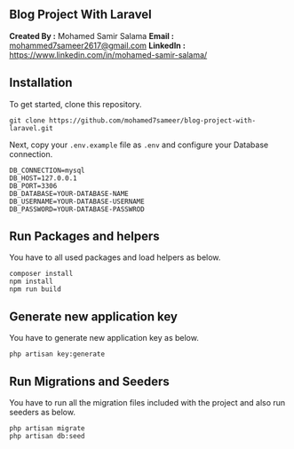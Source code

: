 ## Blog Project With Laravel


**Created By :** Mohamed Samir Salama
**Email :** mohammed7sameer2617@gmail.com
**LinkedIn :** https://www.linkedin.com/in/mohamed-samir-salama/



## Installation

To get started, clone this repository.

```
git clone https://github.com/mohamed7sameer/blog-project-with-laravel.git
```

Next, copy your `.env.example` file as `.env` and configure your Database connection.

```
DB_CONNECTION=mysql
DB_HOST=127.0.0.1
DB_PORT=3306
DB_DATABASE=YOUR-DATABASE-NAME
DB_USERNAME=YOUR-DATABASE-USERNAME
DB_PASSWORD=YOUR-DATABASE-PASSWROD
```

## Run Packages and helpers

You have to all used packages and load helpers as below.

```
composer install
npm install
npm run build
```

## Generate new application key

You have to generate new application key as below.

```
php artisan key:generate
```

## Run Migrations and Seeders

You have to run all the migration files included with the project and also run seeders as below.

```
php artisan migrate
php artisan db:seed
```
